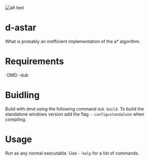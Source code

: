 ![alt text](https://i.imgur.com/K5W4tNx.png)
# d-astar
What is probably an inefficient implementation of the a* algorithm.
# Requirements
-DMD
-dub
# Buidling
Build with dmd using the following command `dub build`. To build the standalone windows version add the flag `--config=standalone` when compiling.
# Usage
Run as any normal executable. Use `--help` for a list of commands.